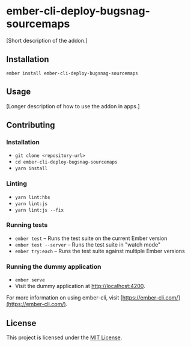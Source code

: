 ember-cli-deploy-bugsnag-sourcemaps
==============================================================================

[Short description of the addon.]

Installation
------------------------------------------------------------------------------

```
ember install ember-cli-deploy-bugsnag-sourcemaps
```


Usage
------------------------------------------------------------------------------

[Longer description of how to use the addon in apps.]


Contributing
------------------------------------------------------------------------------

### Installation

* `git clone <repository-url>`
* `cd ember-cli-deploy-bugsnag-sourcemaps`
* `yarn install`

### Linting

* `yarn lint:hbs`
* `yarn lint:js`
* `yarn lint:js --fix`

### Running tests

* `ember test` – Runs the test suite on the current Ember version
* `ember test --server` – Runs the test suite in "watch mode"
* `ember try:each` – Runs the test suite against multiple Ember versions

### Running the dummy application

* `ember serve`
* Visit the dummy application at [http://localhost:4200](http://localhost:4200).

For more information on using ember-cli, visit [https://ember-cli.com/](https://ember-cli.com/).

License
------------------------------------------------------------------------------

This project is licensed under the [MIT License](LICENSE.md).
